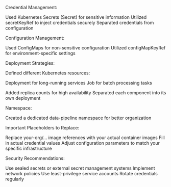Credential Management:

Used Kubernetes Secrets (Secret) for sensitive information
Utilized secretKeyRef to inject credentials securely
Separated credentials from configuration


Configuration Management:

Used ConfigMaps for non-sensitive configuration
Utilized configMapKeyRef for environment-specific settings


Deployment Strategies:

Defined different Kubernetes resources:

Deployment for long-running services
Job for batch processing tasks


Added replica counts for high availability
Separated each component into its own deployment


Namespace:

Created a dedicated data-pipeline namespace for better organization



Important Placeholders to Replace:

Replace your-org/... image references with your actual container images
Fill in actual credential values
Adjust configuration parameters to match your specific infrastructure

Security Recommendations:

Use sealed secrets or external secret management systems
Implement network policies
Use least-privilege service accounts
Rotate credentials regularly